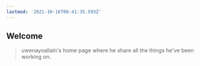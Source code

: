 ```yaml
---
lastmod: '2021-10-16T08:41:35.593Z'
---
```

##  Welcome

> uwenayoallain's home page where he share all the things he've been working on.
